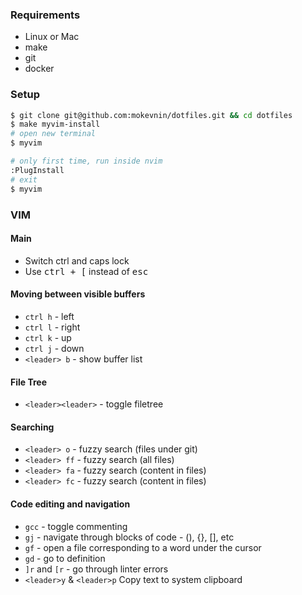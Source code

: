 ### Requirements

* Linux or Mac
* make
* git
* docker

### Setup

```sh
$ git clone git@github.com:mokevnin/dotfiles.git && cd dotfiles
$ make myvim-install
# open new terminal
$ myvim

# only first time, run inside nvim
:PlugInstall
# exit
$ myvim
```

### VIM

#### Main

* Switch ctrl and caps lock
* Use <kbd>ctrl + [</kbd> instead of <kbd>esc</kdb>

#### Moving between visible buffers

* `ctrl h` - left
* `ctrl l` - right
* `ctrl k` - up
* `ctrl j` - down
* `<leader> b` - show buffer list

#### File Tree

* `<leader><leader>` - toggle filetree

#### Searching

* `<leader> o` - fuzzy search (files under git)
* `<leader> ff` - fuzzy search (all files)
* `<leader> fa` - fuzzy search (content in files)
* `<leader> fc` - fuzzy search (content in files)

#### Code editing and navigation

* `gcc` - toggle commenting
* `gj` - navigate through blocks of code - (), {}, [], etс
* `gf` - open a file corresponding to a word under the cursor
* `gd` - go to definition
* `]r` and `[r` - go through linter errors
* `<leader>y` & `<leader>p` Copy text to system clipboard
